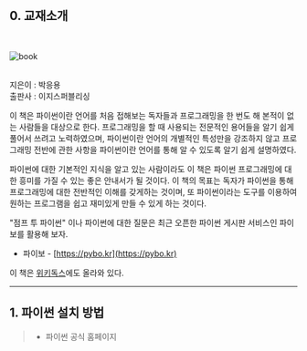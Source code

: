 <br>

## 0. 교재소개  
<br>

![book](https://image.aladin.co.kr/product/19483/1/cover500/k582635822_1.jpg)  
<br>

지은이 : 박응용  
출판사 : 이지스퍼블리싱

이 책은 파이썬이란 언어를 처음 접해보는 독자들과 프로그래밍을 한 번도 해 본적이 없는 사람들을 대상으로 한다. 프로그래밍을 할 때 사용되는 전문적인 용어들을 알기 쉽게 풀어서 쓰려고 노력하였으며, 파이썬이란 언어의 개별적인 특성만을 강조하지 않고 프로그래밍 전반에 관한 사항을 파이썬이란 언어를 통해 알 수 있도록 알기 쉽게 설명하였다.

파이썬에 대한 기본적인 지식을 알고 있는 사람이라도 이 책은 파이썬 프로그래밍에 대한 흥미를 가질 수 있는 좋은 안내서가 될 것이다. 이 책의 목표는 독자가 파이썬을 통해 프로그래밍에 대한 전반적인 이해를 갖게하는 것이며, 또 파이썬이라는 도구를 이용하여 원하는 프로그램을 쉽고 재미있게 만들 수 있게 하는 것이다.

"점프 투 파이썬" 이나 파이썬에 대한 질문은 최근 오픈한 파이썬 게시판 서비스인 파이보를 활용해 보자.

* 파이보 - [https://pybo.kr](https://pybo.kr)
  
이 책은 [위키독스](https://wikidocs.net/book/1)에도 올라와 있다.
___ 

## 1. 파이썬 설치 방법
> * 파이썬 공식 홈페이지